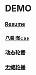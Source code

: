 # DEMO

### [Resume](https://unbrain.github.io/myResume/Resume/index.html)

### [八卦图css](https://unbrain.github.io/myResume/yinyang/index.html)

### [动态轮播](https://unbrain.github.io/myResume/imgChange/index.html)

### [无缝轮播](https://unbrain.github.io/myResume/seamless/index.html)